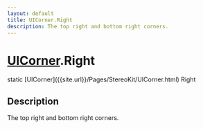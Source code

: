 ```yaml
---
layout: default
title: UICorner.Right
description: The top right and bottom right corners.
---
```

# [UICorner]({{site.url}}/Pages/StereoKit/UICorner.html).Right

<div class='signature' markdown='1'>
static [UICorner]({{site.url}}/Pages/StereoKit/UICorner.html) Right
</div>

## Description
The top right and bottom right corners.

